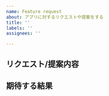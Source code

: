 ```yaml
---
name: Feature request
about: アプリに対するリクエストや提案をする
title: ''
labels: ''
assignees: ''

---
```


## リクエスト/提案内容

<!-- 
追加してほしい機能や内容などのリクエストを詳細にかいてください。
またその提案の背景や目的などがあれば書いてください。
 -->

## 期待する結果

<!-- このIssueはどのような状態になったら解決したことになるかを書いてください -->
